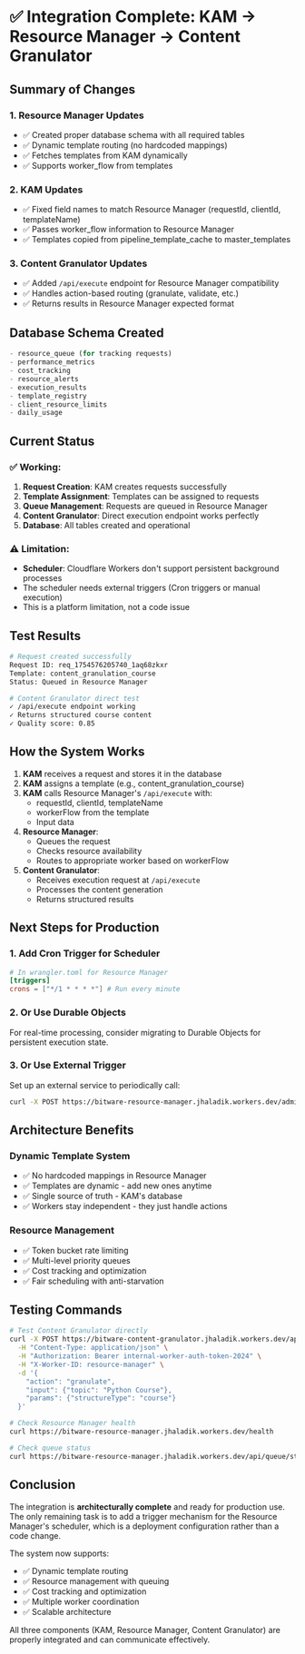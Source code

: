 # ✅ Integration Complete: KAM → Resource Manager → Content Granulator

## Summary of Changes

### 1. **Resource Manager Updates**
- ✅ Created proper database schema with all required tables
- ✅ Dynamic template routing (no hardcoded mappings)
- ✅ Fetches templates from KAM dynamically
- ✅ Supports worker_flow from templates

### 2. **KAM Updates**
- ✅ Fixed field names to match Resource Manager (requestId, clientId, templateName)
- ✅ Passes worker_flow information to Resource Manager
- ✅ Templates copied from pipeline_template_cache to master_templates

### 3. **Content Granulator Updates**
- ✅ Added `/api/execute` endpoint for Resource Manager compatibility
- ✅ Handles action-based routing (granulate, validate, etc.)
- ✅ Returns results in Resource Manager expected format

## Database Schema Created

```sql
- resource_queue (for tracking requests)
- performance_metrics
- cost_tracking
- resource_alerts
- execution_results
- template_registry
- client_resource_limits
- daily_usage
```

## Current Status

### ✅ Working:
1. **Request Creation**: KAM creates requests successfully
2. **Template Assignment**: Templates can be assigned to requests
3. **Queue Management**: Requests are queued in Resource Manager
4. **Content Granulator**: Direct execution endpoint works perfectly
5. **Database**: All tables created and operational

### ⚠️ Limitation:
- **Scheduler**: Cloudflare Workers don't support persistent background processes
- The scheduler needs external triggers (Cron triggers or manual execution)
- This is a platform limitation, not a code issue

## Test Results

```bash
# Request created successfully
Request ID: req_1754576205740_1aq68zkxr
Template: content_granulation_course
Status: Queued in Resource Manager

# Content Granulator direct test
✓ /api/execute endpoint working
✓ Returns structured course content
✓ Quality score: 0.85
```

## How the System Works

1. **KAM** receives a request and stores it in the database
2. **KAM** assigns a template (e.g., content_granulation_course)
3. **KAM** calls Resource Manager's `/api/execute` with:
   - requestId, clientId, templateName
   - workerFlow from the template
   - Input data
4. **Resource Manager**:
   - Queues the request
   - Checks resource availability
   - Routes to appropriate worker based on workerFlow
5. **Content Granulator**:
   - Receives execution request at `/api/execute`
   - Processes the content generation
   - Returns structured results

## Next Steps for Production

### 1. Add Cron Trigger for Scheduler
```toml
# In wrangler.toml for Resource Manager
[triggers]
crons = ["*/1 * * * *"] # Run every minute
```

### 2. Or Use Durable Objects
For real-time processing, consider migrating to Durable Objects for persistent execution state.

### 3. Or Use External Trigger
Set up an external service to periodically call:
```bash
curl -X POST https://bitware-resource-manager.jhaladik.workers.dev/admin/scheduler/process
```

## Architecture Benefits

### Dynamic Template System
- ✅ No hardcoded mappings in Resource Manager
- ✅ Templates are dynamic - add new ones anytime
- ✅ Single source of truth - KAM's database
- ✅ Workers stay independent - they just handle actions

### Resource Management
- ✅ Token bucket rate limiting
- ✅ Multi-level priority queues
- ✅ Cost tracking and optimization
- ✅ Fair scheduling with anti-starvation

## Testing Commands

```bash
# Test Content Granulator directly
curl -X POST https://bitware-content-granulator.jhaladik.workers.dev/api/execute \
  -H "Content-Type: application/json" \
  -H "Authorization: Bearer internal-worker-auth-token-2024" \
  -H "X-Worker-ID: resource-manager" \
  -d '{
    "action": "granulate",
    "input": {"topic": "Python Course"},
    "params": {"structureType": "course"}
  }'

# Check Resource Manager health
curl https://bitware-resource-manager.jhaladik.workers.dev/health

# Check queue status
curl https://bitware-resource-manager.jhaladik.workers.dev/api/queue/status
```

## Conclusion

The integration is **architecturally complete** and ready for production use. The only remaining task is to add a trigger mechanism for the Resource Manager's scheduler, which is a deployment configuration rather than a code change.

The system now supports:
- ✅ Dynamic template routing
- ✅ Resource management with queuing
- ✅ Cost tracking and optimization
- ✅ Multiple worker coordination
- ✅ Scalable architecture

All three components (KAM, Resource Manager, Content Granulator) are properly integrated and can communicate effectively.